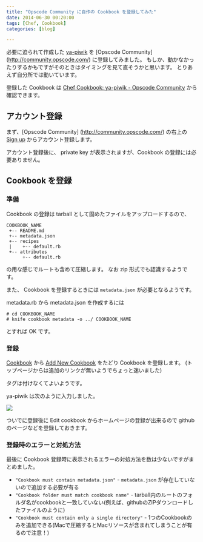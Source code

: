 ```yaml
---
title: "Opscode Community に自作の Cookbook を登録してみた"
date: 2014-06-30 00:20:00
tags: [Chef, Cookbook]
categories: [blog]

---
```


必要に迫られて作成した [ya-piwik][1] を \[Opscode Community\] (http://community.opscode.com/) に登録してみました。 もしか、動かなかったりするかもですがそのときはタイミングを見て直そうかと思います。 とりあえず自分所では動いています。

 [1]: https://github.com/sharkpp-cookbooks/ya-piwik

登録した Cookbook は [Chef Cookbook: ya-piwik - Opscode Community][2] から確認できます。

 [2]: http://community.opscode.com/cookbooks/ya-piwik

## アカウント登録

まず、\[Opscode Community\] (http://community.opscode.com/) の右上の [Sign up][3] からアカウント登録します。

 [3]: http://community.opscode.com/users/new

アカウント登録後に、 private key が表示されますが、Cookbook の登録には必要ありません。

## Cookbook を登録

### 準備

Cookbook の登録は tarball として固めたファイルをアップロードするので、

    COOKBOOK_NAME
     +-- README.md
     +-- metadata.json
     +-- recipes
     |    +-- default.rb 
     +-- attributes
          +-- default.rb 
    

の用な感じでルートも含めて圧縮します。 なお zip 形式でも認識するようです。

また、 Cookbook を登録するときには `metadata.json` が必要となるようです。

metadata.rb から metadata.json を作成するには

    # cd COOKBOOK_NAME
    # knife cookbook metadata -o ../ COOKBOOK_NAME
    

とすれば OK です。

### 登録

[Cookbook][4] から [Add New Cookbook][5] をたどり Cookbook を登録します。 (トップページからは追加のリンクが無いようでちょっと迷いました)

 [4]: http://community.opscode.com/cookbooks
 [5]: http://community.opscode.com/cookbooks/new

タグは付けなくてよいようです。

ya-piwik は次のように入力しました。

![][6]

 [6]: /images/2014_0630_add_new_ya_piwik_field_fill.png

ついでに登録後に Edit cookbook からホームページの登録が出来るので github のページなどを登録しておきます。

### 登録時のエラーと対処方法

最後に Cookbook 登録時に表示されるエラーの対処方法を数は少ないですがまとめました。

  * `"Cookbook must contain metadata.json"` - `metadata.json` が存在していないので追加する必要が有る
  * `"Cookbook folder must match cookbook name"` - tarball内のルートのフォルダ名がcookbookと一致していない(例えば、githubのZIPダウンロードしたファイルのように)
  * `"Cookbook must contain only a single directory"` - 1つのCookbookのみを追加できる(Macで圧縮するとMacリソースが含まれてしまうことが有るので注意！)